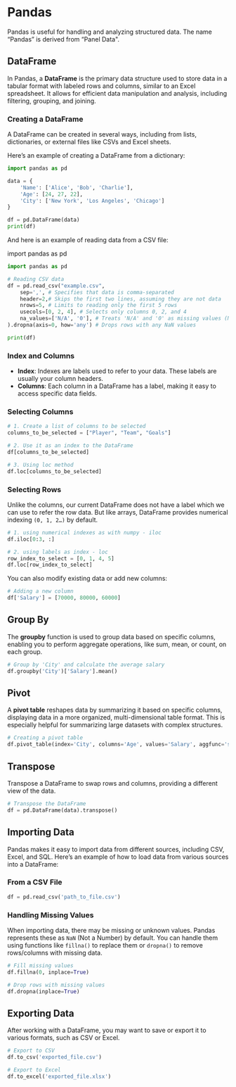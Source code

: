 # Pandas

Pandas is useful for handling and analyzing structured data. The name “Pandas” is derived from “Panel Data".

## DataFrame

In Pandas, a **DataFrame** is the primary data structure used to store data in a tabular format with labeled rows and columns, similar to an Excel spreadsheet. It allows for efficient data manipulation and analysis, including filtering, grouping, and joining.

### Creating a DataFrame

A DataFrame can be created in several ways, including from lists, dictionaries, or external files like CSVs and Excel sheets. 

Here’s an example of creating a DataFrame from a dictionary:

```python
import pandas as pd

data = {
    'Name': ['Alice', 'Bob', 'Charlie'],
    'Age': [24, 27, 22],
    'City': ['New York', 'Los Angeles', 'Chicago']
}

df = pd.DataFrame(data)
print(df)
```
And here is an example of reading data from a CSV file:

import pandas as pd

```python
import pandas as pd

# Reading CSV data 
df = pd.read_csv("example.csv",
    sep=',', # Specifies that data is comma-separated
    header=2,# Skips the first two lines, assuming they are not data
    nrows=5, # Limits to reading only the first 5 rows
    usecols=[0, 2, 4], # Selects only columns 0, 2, and 4
    na_values=['N/A', '0'], # Treats 'N/A' and '0' as missing values (NaN)
).dropna(axis=0, how='any') # Drops rows with any NaN values

print(df)
```

### Index and Columns

- **Index**: Indexes are labels used to refer to your data. These labels are usually your column headers.
- **Columns**: Each column in a DataFrame has a label, making it easy to access specific data fields.


### Selecting Columns

```py
# 1. Create a list of columns to be selected
columns_to_be_selected = ["Player", "Team", "Goals"]

# 2. Use it as an index to the DataFrame
df[columns_to_be_selected]

# 3. Using loc method
df.loc[columns_to_be_selected]
```
### Selecting Rows

Unlike the columns, our current DataFrame does not have a label which we can use to refer the row data. But like arrays, DataFrame provides numerical indexing `(0, 1, 2…)` by default.

```py
# 1. using numerical indexes as with numpy - iloc
df.iloc[0:3, :]

# 2. using labels as index - loc
row_index_to_select = [0, 1, 4, 5]
df.loc[row_index_to_select]
```

You can also modify existing data or add new columns:

```python
# Adding a new column
df['Salary'] = [70000, 80000, 60000]
```

## Group By

The **groupby** function is used to group data based on specific columns, enabling you to perform aggregate operations, like sum, mean, or count, on each group.

```python
# Group by 'City' and calculate the average salary
df.groupby('City')['Salary'].mean()
```

## Pivot

A **pivot table** reshapes data by summarizing it based on specific columns, displaying data in a more organized, multi-dimensional table format. This is especially helpful for summarizing large datasets with complex structures.

```python
# Creating a pivot table
df.pivot_table(index='City', columns='Age', values='Salary', aggfunc='sum')
```

## Transpose

Transpose a DataFrame to swap rows and columns, providing a different view of the data. 

```python
# Transpose the DataFrame
df = pd.DataFrame(data).transpose()
```

## Importing Data

Pandas makes it easy to import data from different sources, including CSV, Excel, and SQL. Here’s an example of how to load data from various sources into a DataFrame:

### From a CSV File

```python
df = pd.read_csv('path_to_file.csv')
```

### Handling Missing Values

When importing data, there may be missing or unknown values. Pandas represents these as `NaN` (Not a Number) by default. You can handle them using functions like `fillna()` to replace them or `dropna()` to remove rows/columns with missing data.

```python
# Fill missing values
df.fillna(0, inplace=True)

# Drop rows with missing values
df.dropna(inplace=True)
```

## Exporting Data

After working with a DataFrame, you may want to save or export it to various formats, such as CSV or Excel.

```python
# Export to CSV
df.to_csv('exported_file.csv')

# Export to Excel
df.to_excel('exported_file.xlsx')
```


